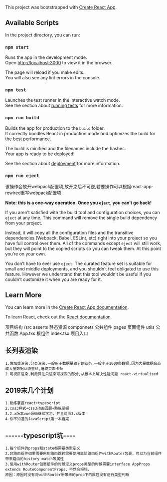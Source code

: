 This project was bootstrapped with [Create React App](https://github.com/facebook/create-react-app).

## Available Scripts

In the project directory, you can run:

### `npm start`

Runs the app in the development mode.<br>
Open [http://localhost:3000](http://localhost:3000) to view it in the browser.

The page will reload if you make edits.<br>
You will also see any lint errors in the console.

### `npm test`

Launches the test runner in the interactive watch mode.<br>
See the section about [running tests](https://facebook.github.io/create-react-app/docs/running-tests) for more information.

### `npm run build`

Builds the app for production to the `build` folder.<br>
It correctly bundles React in production mode and optimizes the build for the best performance.

The build is minified and the filenames include the hashes.<br>
Your app is ready to be deployed!

See the section about [deployment](https://facebook.github.io/create-react-app/docs/deployment) for more information.

### `npm run eject`  
该操作会放开webpack配置项,放开之后不可逆,若要操作可以根据react-app-rewired重写webpack配置项

**Note: this is a one-way operation. Once you `eject`, you can’t go back!**

If you aren’t satisfied with the build tool and configuration choices, you can `eject` at any time. This command will remove the single build dependency from your project.

Instead, it will copy all the configuration files and the transitive dependencies (Webpack, Babel, ESLint, etc) right into your project so you have full control over them. All of the commands except `eject` will still work, but they will point to the copied scripts so you can tweak them. At this point you’re on your own.

You don’t have to ever use `eject`. The curated feature set is suitable for small and middle deployments, and you shouldn’t feel obligated to use this feature. However we understand that this tool wouldn’t be useful if you couldn’t customize it when you are ready for it.

## Learn More

You can learn more in the [Create React App documentation](https://facebook.github.io/create-react-app/docs/getting-started).

To learn React, check out the [React documentation](https://reactjs.org/).

项目结构
/src 
    asserts 静态资源
    componnets 公共组件
    pages 页面组件
    utils 公共函数
    App.txs 根组件
    index.tsx 项目入口


## 长列表渲染
    1.懒加载渲染,分页渲染,一般用于数据量较少的业务,一般小于1000条数据,因为大量数据会造成大量数据回流重绘,造成页面卡顿
    2.可视区渲染,利用算法只渲染可视区的部分,从根本上解决性能问题 react-virtualized
## 2019末几个计划
    1.熟练掌握react+typescript
    2.css3样式+css3动画回顾+熟练掌握
    3.2.x版本vue源码继续学习，并且对照3.x版本
    4.你不知道的JavaScript第一本看完
## ------typescript坑----
    1.每个组件的props和state都需要类型定义
    2.非路由组件如果需要用到路由跳转需要使用高阶路由组件withRouter包裹，可以为当前组件带来路由的history match等属性
    3.使用withRouter包裹组件的时候定义props类型的时候需要interface AppProps extends RouteComponentProps，不然会报错，
    原因：原因时没有对withRouter所带来的prop下的属性没有进行类型判断

